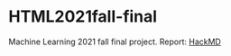 # HTML2021fall-final

Machine Learning 2021 fall final project. Report: [HackMD](https://hackmd.io/@nicks96432/SJWWyHNTY)
